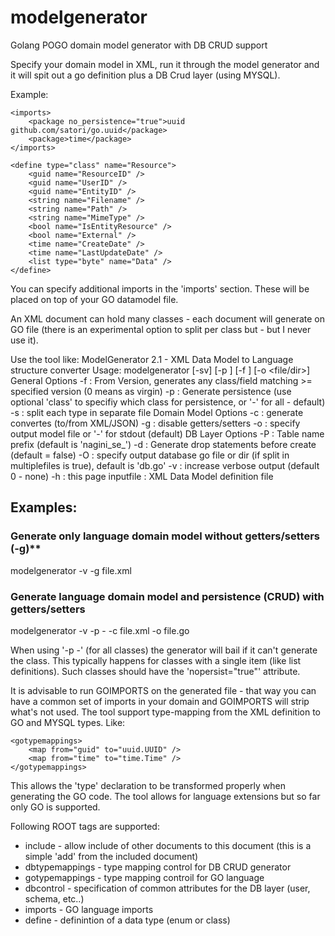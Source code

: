 # modelgenerator
Golang POGO domain model generator with DB CRUD support

Specify your domain model in XML, run it through the model generator and it will spit out a go definition plus a DB Crud layer (using MYSQL).

Example:
<?xml version="1.0" encoding="UTF-8"?>
<doc namespace="resource">

    <imports>
        <package no_persistence="true">uuid github.com/satori/go.uuid</package>
        <package>time</package>
    </imports>

    <define type="class" name="Resource">
        <guid name="ResourceID" />
        <guid name="UserID" />
        <guid name="EntityID" />        
        <string name="Filename" />
        <string name="Path" />
        <string name="MimeType" />
        <bool name="IsEntityResource" />
        <bool name="External" />
        <time name="CreateDate" />
        <time name="LastUpdateDate" />
        <list type="byte" name="Data" />
    </define>
</doc>

You can specify additional imports in the 'imports' section. These will be placed on top of your GO datamodel file.

An XML document can hold many classes - each document will generate on GO file (there is an experimental option to split per class but - but I never use it).

Use the tool like:
ModelGenerator 2.1 - XML Data Model to Language structure converter
Usage: modelgenerator [-sv] [-p <class>] [-f <num>] [-o <file/dir>] <inputfile>
General Options
  -f : From Version, generates any class/field matching >= specified version (0 means as virgin)
  -p : Generate persistence (use optional 'class' to specifiy which class for persistence, or '-' for all - default)
  -s : split each type in separate file
Domain Model Options
  -c : generate convertes (to/from XML/JSON)
  -g : disable getters/setters
  -o : specify output model file or '-' for stdout (default) 
DB Layer Options
  -P : Table name prefix (default is 'nagini_se_')
  -d : Generate drop statements before create (default = false)
  -O : specify output database go file or dir (if split in multiplefiles is true), default is 'db.go'
  -v : increase verbose output (default 0 - none)
  -h : this page
inputfile : XML Data Model definition file

## Examples:
### Generate only language domain model without getters/setters (-g)**
  modelgenerator -v -g file.xml

### Generate language domain model and persistence (CRUD) with getters/setters
  modelgenerator -v -p - -c file.xml -o file.go

When using '-p -' (for all classes) the generator will bail if it can't generate the class. This typically happens for classes with a single item (like list definitions). Such classes should have the 'nopersist="true"' attribute.

It is advisable to run GOIMPORTS on the generated file - that way you can have a common set of imports in your domain and GOIMPORTS will strip what's not used.
The tool support type-mapping from the XML definition to GO and MYSQL types.
Like:
    <dbtypemappings>
        <map from="guid" to="varchar(36)" />
        <map from="string" to="varchar(%d)" fieldsize="128"/>
        <map from="time" to="datetime" />
        <map from="EmploymentType" to="int(11)" />
    </dbtypemappings>

    <gotypemappings>
        <map from="guid" to="uuid.UUID" />
        <map from="time" to="time.Time" />
    </gotypemappings>

This allows the 'type' declaration to be transformed properly when generating the GO code.
The tool allows for language extensions but so far only GO is supported.

Following ROOT tags are supported:
* include - allow include of other documents to this document (this is a simple 'add' from the included document)
* dbtypemappings - type mapping control for DB CRUD generator
* gotypemappings - type mapping controil for GO language
* dbcontrol - specification of common attributes for the DB layer (user, schema, etc..)
* imports - GO language imports
* define - definintion of a data type (enum or class)







